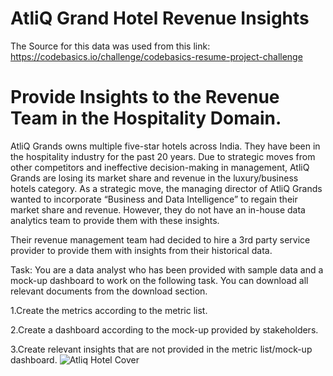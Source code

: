 # AtliQ Grand Hotel Revenue Insights

The Source for this data was used from this link: https://codebasics.io/challenge/codebasics-resume-project-challenge

# Provide Insights to the Revenue Team in the Hospitality Domain.

AtliQ Grands owns multiple five-star hotels across India. They have been in the hospitality industry for the past 20 years. Due to strategic moves from other competitors and ineffective decision-making in management, AtliQ Grands are losing its market share and revenue in the luxury/business hotels category. As a strategic move, the managing director of AtliQ Grands wanted to incorporate “Business and Data Intelligence” to regain their market share and revenue. However, they do not have an in-house data analytics team to provide them with these insights.

Their revenue management team had decided to hire a 3rd party service provider to provide them with insights from their historical data.

Task:
You are a data analyst who has been provided with sample data and a mock-up dashboard to work on the following task. You can download all relevant documents from the download section.

1.Create the metrics according to the metric list.

2.Create a dashboard according to the mock-up provided by stakeholders.

3.Create relevant insights that are not provided in the metric list/mock-up dashboard.
                                                       ![Atliq Hotel Cover](https://github.com/Monikayadav1999/AtliQ_Grands_Hotels_Revenue_Insights/assets/68689152/900ae902-d7af-4e61-8535-dda34209a662)

